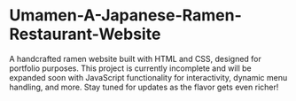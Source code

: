 # Umamen-A-Japanese-Ramen-Restaurant-Website
A handcrafted ramen website built with HTML and CSS, designed for portfolio purposes. This project is currently incomplete and will be expanded soon with JavaScript functionality for interactivity, dynamic menu handling, and more. Stay tuned for updates as the flavor gets even richer!
